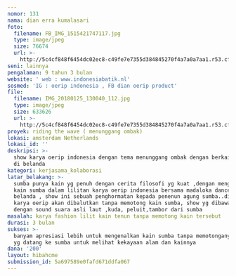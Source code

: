 ```yaml
---
nomor: 131
nama: dian erra kumalasari
foto:
  filename: FB_IMG_1515421747117.jpg
  type: image/jpeg
  size: 76674
  url: >-
    http://5c4cf848f6454dc02ec8-c49fe7e7355d384845270f4a7a0a7aa1.r53.cf2.rackcdn.com/63b433ae-44a1-4d82-bf76-97f162a4fdb4/FB_IMG_1515421747117.jpg
seni: lainnya
pengalaman: 9 tahun 3 bulan
website: ' web : www.indonesiabatik.nl'
sosmed: 'IG : oerip indonesia , FB dian oerip product'
file:
  filename: IMG_20180125_130040_112.jpg
  type: image/jpeg
  size: 633626
  url: >-
    http://5c4cf848f6454dc02ec8-c49fe7e7355d384845270f4a7a0a7aa1.r53.cf2.rackcdn.com/3679ee40-466c-4e6b-a5f5-8a1a92d13afc/IMG_20180125_130040_112.jpg
proyek: riding the wave ( menunggang ombak)
lokasi: amsterdam Netherlands
lokasi_id: ''
deskripsi: >-
  show karya oerip indonesia dengan tema menunggang ombak dengan berkain sumba 
  di belanda
kategori: kerjasama_kolaborasi
latar_belakang: >-
  sumba punya kain yg penuh dengan cerita filosofi yg kuat ,dengan menggelar
  kain sumba dalam lilitan karya oerip indonesia bersama madaloka dance dari
  belanda , show ini sebuah penghormatan kepada penenun agung sumba..dimana
  karya oerip akan dibalutkan tanpa memotong kain sumba, show yg dibawakan
  dengan sound suara asli laut ,kuda, peluit,tambor dari sumba
masalah: karya fashion lilit kain tenun tanpa memotong kain tersebut
durasi: 3 bulan
sukses: >-
  banyam apresiasi lebih untuk mengenalkan kain sumba tanpa memotonganya, banyak
  yg datang ke sumba untuk melihat kekayaan alam dan kainnya
dana: '200'
layout: hibahcme
submission_id: 5a697589e0fafd671ddfa067
---
```

